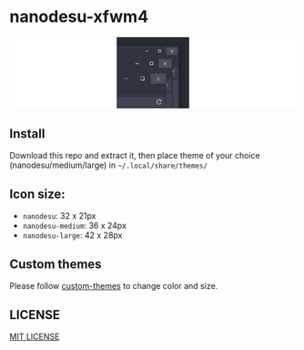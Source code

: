 # nanodesu-xfwm4

![nanodesu](nanodesu.png)

## Install
Download this repo and extract it, then place theme of your choice (nanodesu/medium/large) in `~/.local/share/themes/`

## Icon size:
+ `nanodesu`: 32 x 21px
+ `nanodesu-medium`: 36 x 24px
+ `nanodesu-large`: 42 x 28px

## Custom themes
Please follow [custom-themes](custom-theme.md) to change color and size.

## LICENSE
[MIT LICENSE](LICENSE)
